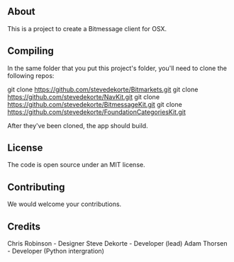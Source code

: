 
About
--------

This is a project to create a Bitmessage client for OSX.

Compiling
-------------

In the same folder that you put this project's folder, 
you'll need to clone the following repos:

git clone https://github.com/stevedekorte/Bitmarkets.git
git clone https://github.com/stevedekorte/NavKit.git
git clone https://github.com/stevedekorte/BitmessageKit.git
git clone  https://github.com/stevedekorte/FoundationCategoriesKit.git

After they've been cloned, the app should build.

License
----------

The code is open source under an MIT license. 


Contributing
---------------

We would welcome your contributions.


Credits 
---------

Chris Robinson - Designer
Steve Dekorte - Developer (lead)
Adam Thorsen - Developer (Python intergration)




